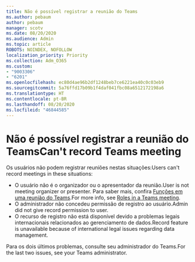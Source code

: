 ```yaml
---
title: Não é possível registrar a reunião do Teams
ms.author: pebaum
author: pebaum
manager: scotv
ms.date: 08/20/2020
ms.audience: Admin
ms.topic: article
ROBOTS: NOINDEX, NOFOLLOW
localization_priority: Priority
ms.collection: Adm_O365
ms.custom:
- "9003306"
- "6201"
ms.openlocfilehash: ec80d4ae96b2df1248beb7ce6221ea40c0c03eb9
ms.sourcegitcommit: 5a76ffd17b09b1f4daf041fbc08a6512172198a6
ms.translationtype: HT
ms.contentlocale: pt-BR
ms.lasthandoff: 08/20/2020
ms.locfileid: "46844585"
---
```

# <a name="cant-record-teams-meeting"></a><span data-ttu-id="3cfec-102">Não é possível registrar a reunião do Teams</span><span class="sxs-lookup"><span data-stu-id="3cfec-102">Can't record Teams meeting</span></span>

<span data-ttu-id="3cfec-103">Os usuários não podem registrar reuniões nestas situações:</span><span class="sxs-lookup"><span data-stu-id="3cfec-103">Users can't record meetings in these situations:</span></span>  

- <span data-ttu-id="3cfec-104">O usuário não é o organizador ou o apresentador da reunião.</span><span class="sxs-lookup"><span data-stu-id="3cfec-104">User is not meeting organizer or presenter.</span></span> <span data-ttu-id="3cfec-105">Para saber mais, confira [Funções em uma reunião do Teams](https://support.microsoft.com/office/roles-in-a-teams-meeting-c16fa7d0-1666-4dde-8686-0a0bfe16e019).</span><span class="sxs-lookup"><span data-stu-id="3cfec-105">For more info, see [Roles in a Teams meeting](https://support.microsoft.com/office/roles-in-a-teams-meeting-c16fa7d0-1666-4dde-8686-0a0bfe16e019).</span></span>
- <span data-ttu-id="3cfec-106">O administrador não concedeu permissão de registro ao usuário.</span><span class="sxs-lookup"><span data-stu-id="3cfec-106">Admin did not give record permission to user.</span></span>
- <span data-ttu-id="3cfec-107">O recurso de registro não está disponível devido a problemas legais internacionais relacionados ao gerenciamento de dados.</span><span class="sxs-lookup"><span data-stu-id="3cfec-107">Record feature is unavailable because of international legal issues regarding data management.</span></span>

<span data-ttu-id="3cfec-108">Para os dois últimos problemas, consulte seu administrador do Teams.</span><span class="sxs-lookup"><span data-stu-id="3cfec-108">For the last two issues, see your Teams administrator.</span></span>